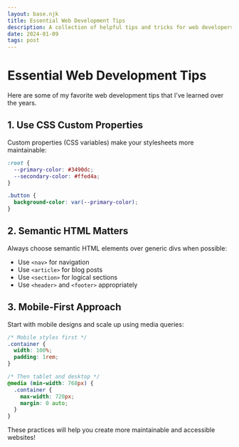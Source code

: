 ```yaml
---
layout: base.njk
title: Essential Web Development Tips
description: A collection of helpful tips and tricks for web developers.
date: 2024-01-09
tags: post
---
```


# Essential Web Development Tips

Here are some of my favorite web development tips that I've learned over the years.

## 1. Use CSS Custom Properties

Custom properties (CSS variables) make your stylesheets more maintainable:

```css
:root {
  --primary-color: #3490dc;
  --secondary-color: #ffed4a;
}

.button {
  background-color: var(--primary-color);
}
```

## 2. Semantic HTML Matters

Always choose semantic HTML elements over generic divs when possible:

- Use `<nav>` for navigation
- Use `<article>` for blog posts
- Use `<section>` for logical sections
- Use `<header>` and `<footer>` appropriately

## 3. Mobile-First Approach

Start with mobile designs and scale up using media queries:

```css
/* Mobile styles first */
.container {
  width: 100%;
  padding: 1rem;
}

/* Then tablet and desktop */
@media (min-width: 768px) {
  .container {
    max-width: 720px;
    margin: 0 auto;
  }
}
```

These practices will help you create more maintainable and accessible websites!
